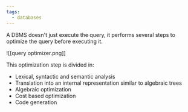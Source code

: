 ```yaml
---
tags:
  - databases
---
```

A DBMS doesn't just execute the query, it performs several steps to optimize the query before executing it.

![[query optimizer.png]]

This optimization step is divided in:
- Lexical, syntactic and semantic analysis
- Translation into an internal representation similar to algebraic trees
- Algebraic optimization
- Cost based optimization
- Code generation